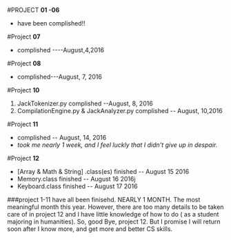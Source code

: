 #PROJECT  **01 -06**
-   have been complished!!

#Project **07**
-    complished ----August,4,2016

#Project **08**
-   complished---August, 7, 2016

#Project **10**
1. JackTokenizer.py complished --August, 8, 2016
2. CompilationEngine.py & JackAnalyzer.py complished -- August, 10,2016

#Project **11**
-   complished -- August, 14, 2016
-   *took me nearly 1 week, and I feel luckly that I didn't give up in despair.*

#Project **12**
-   [Array & Math & String] .class(es) finished -- August 15 2016
-   Memory.class finished -- August 16 2016j
-   Keyboard.class finished -- August 17 2016

###project 1-11 have all been finisehd. NEARLY 1 MONTH. The most meaningful month this year. However, there are too many details to be taken care of in project 12 and I have little knowledge of how to do ( as a student majoring in humanities). So, good Bye, project 12. But I promise I will return soon after I know more, and get more and better CS skills.
